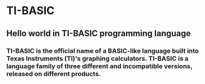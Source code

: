 # TI-BASIC
## Hello world in TI-BASIC programming language

### TI-BASIC is the official name of a BASIC-like language built into Texas Instruments (TI)'s graphing calculators. TI-BASIC is a language family of three different and incompatible versions, released on different products.